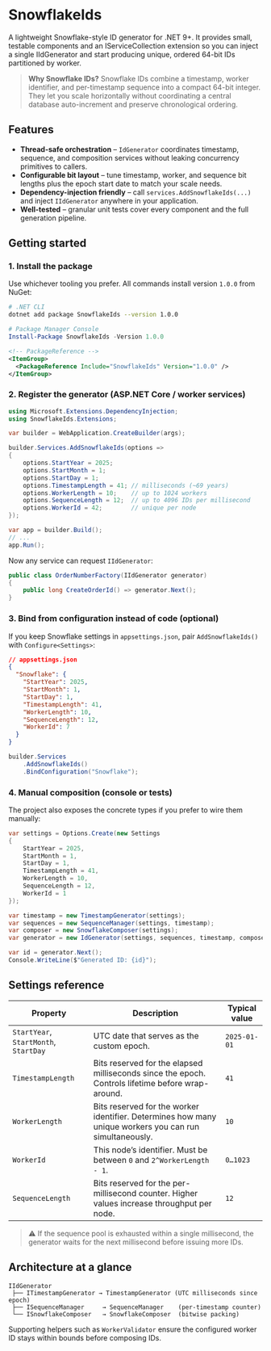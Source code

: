 # SnowflakeIds

A lightweight Snowflake-style ID generator for .NET 9+. It provides small, testable components and an IServiceCollection extension so you can inject a single IIdGenerator and start producing unique, ordered 64-bit IDs partitioned by worker.

> **Why Snowflake IDs?** Snowflake IDs combine a timestamp, worker identifier, and per-timestamp sequence into a compact 64-bit integer. They let you scale horizontally without coordinating a central database auto-increment and preserve chronological ordering.

## Features

-  **Thread-safe orchestration** – `IdGenerator` coordinates timestamp, sequence, and composition services without leaking concurrency primitives to callers.
-  **Configurable bit layout** – tune timestamp, worker, and sequence bit lengths plus the epoch start date to match your scale needs.
-  **Dependency-injection friendly** – call `services.AddSnowflakeIds(...)` and inject `IIdGenerator` anywhere in your application.
-  **Well-tested** – granular unit tests cover every component and the full generation pipeline.

## Getting started

### 1. Install the package

Use whichever tooling you prefer. All commands install version `1.0.0` from NuGet:

```bash
# .NET CLI
dotnet add package SnowflakeIds --version 1.0.0
```

```powershell
# Package Manager Console
Install-Package SnowflakeIds -Version 1.0.0
```

```xml
<!-- PackageReference -->
<ItemGroup>
  <PackageReference Include="SnowflakeIds" Version="1.0.0" />
</ItemGroup>
```

### 2. Register the generator (ASP.NET Core / worker services)

```csharp
using Microsoft.Extensions.DependencyInjection;
using SnowflakeIds.Extensions;

var builder = WebApplication.CreateBuilder(args);

builder.Services.AddSnowflakeIds(options =>
{
    options.StartYear = 2025;
    options.StartMonth = 1;
    options.StartDay = 1;
    options.TimestampLength = 41; // milliseconds (~69 years)
    options.WorkerLength = 10;    // up to 1024 workers
    options.SequenceLength = 12;  // up to 4096 IDs per millisecond
    options.WorkerId = 42;        // unique per node
});

var app = builder.Build();
// ...
app.Run();
```

Now any service can request `IIdGenerator`:

```csharp
public class OrderNumberFactory(IIdGenerator generator)
{
    public long CreateOrderId() => generator.Next();
}
```

### 3. Bind from configuration instead of code (optional)

If you keep Snowflake settings in `appsettings.json`, pair `AddSnowflakeIds()` with `Configure<Settings>`:

```json
// appsettings.json
{
  "Snowflake": {
    "StartYear": 2025,
    "StartMonth": 1,
    "StartDay": 1,
    "TimestampLength": 41,
    "WorkerLength": 10,
    "SequenceLength": 12,
    "WorkerId": 7
  }
}
```

```csharp
builder.Services
    .AddSnowflakeIds()
    .BindConfiguration("Snowflake");
```

### 4. Manual composition (console or tests)

The project also exposes the concrete types if you prefer to wire them manually:

```csharp
var settings = Options.Create(new Settings
{
    StartYear = 2025,
    StartMonth = 1,
    StartDay = 1,
    TimestampLength = 41,
    WorkerLength = 10,
    SequenceLength = 12,
    WorkerId = 1
});

var timestamp = new TimestampGenerator(settings);
var sequences = new SequenceManager(settings, timestamp);
var composer = new SnowflakeComposer(settings);
var generator = new IdGenerator(settings, sequences, timestamp, composer);

var id = generator.Next();
Console.WriteLine($"Generated ID: {id}");
```

## Settings reference

| Property | Description | Typical value |
| --- | --- | --- |
| `StartYear`, `StartMonth`, `StartDay` | UTC date that serves as the custom epoch. | `2025-01-01`
| `TimestampLength` | Bits reserved for the elapsed milliseconds since the epoch. Controls lifetime before wrap-around. | `41`
| `WorkerLength` | Bits reserved for the worker identifier. Determines how many unique workers you can run simultaneously. | `10`
| `WorkerId` | This node’s identifier. Must be between `0` and `2^WorkerLength - 1`. | `0…1023`
| `SequenceLength` | Bits reserved for the per-millisecond counter. Higher values increase throughput per node. | `12`

> ⚠️ If the sequence pool is exhausted within a single millisecond, the generator waits for the next millisecond before issuing more IDs.

## Architecture at a glance

```
IIdGenerator
 ├── ITimestampGenerator → TimestampGenerator (UTC milliseconds since epoch)
 ├── ISequenceManager     → SequenceManager    (per-timestamp counter)
 └── ISnowflakeComposer   → SnowflakeComposer  (bitwise packing)
```

Supporting helpers such as `WorkerValidator` ensure the configured worker ID stays within bounds before composing IDs.
